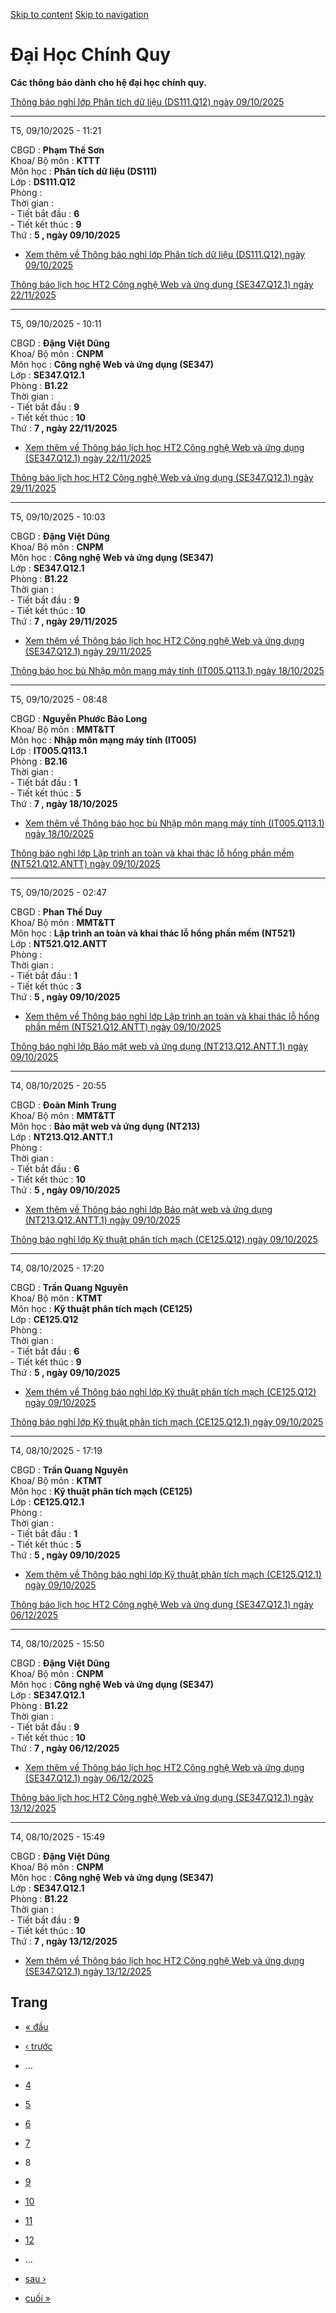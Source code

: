 [Skip to content](https://daa.uit.edu.vn/thongbaochinhquy?page=7#main)
 [Skip to navigation](https://daa.uit.edu.vn/thongbaochinhquy?page=7#main-nav)

Đại Học Chính Quy
=================

**Các thông báo dành cho hệ đại học chính quy.**

[Thông báo nghỉ lớp Phân tích dữ liệu (DS111.Q12) ngày 09/10/2025](https://daa.uit.edu.vn/node/36697)

------------------------------------------------------------------------------------------------------

T5, 09/10/2025 - 11:21

CBGD : **Phạm Thế Sơn**  
Khoa/ Bộ môn : **KTTT**  
Môn học : **Phân tích dữ liệu (DS111)**  
Lớp : **DS111.Q12**  
Phòng :  
Thời gian :  
\- Tiết bắt đầu : **6**  
\- Tiết kết thúc : **9**  
Thứ : **5 , ngày 09/10/2025**

*   [Xem thêm về Thông báo nghỉ lớp Phân tích dữ liệu (DS111.Q12) ngày 09/10/2025](https://daa.uit.edu.vn/node/36697 "Thông báo nghỉ lớp Phân tích dữ liệu (DS111.Q12) ngày 09/10/2025")
    

[Thông báo lịch học HT2 Công nghệ Web và ứng dụng (SE347.Q12.1) ngày 22/11/2025](https://daa.uit.edu.vn/node/36696)

--------------------------------------------------------------------------------------------------------------------

T5, 09/10/2025 - 10:11

CBGD : **Đặng Việt Dũng**  
Khoa/ Bộ môn : **CNPM**  
Môn học : **Công nghệ Web và ứng dụng (SE347)**  
Lớp : **SE347.Q12.1**  
Phòng : **B1.22**  
Thời gian :  
\- Tiết bắt đầu : **9**  
\- Tiết kết thúc : **10**  
Thứ : **7 , ngày 22/11/2025**

*   [Xem thêm về Thông báo lịch học HT2 Công nghệ Web và ứng dụng (SE347.Q12.1) ngày 22/11/2025](https://daa.uit.edu.vn/node/36696 "Thông báo lịch học HT2 Công nghệ Web và ứng dụng (SE347.Q12.1) ngày 22/11/2025")
    

[Thông báo lịch học HT2 Công nghệ Web và ứng dụng (SE347.Q12.1) ngày 29/11/2025](https://daa.uit.edu.vn/node/36695)

--------------------------------------------------------------------------------------------------------------------

T5, 09/10/2025 - 10:03

CBGD : **Đặng Việt Dũng**  
Khoa/ Bộ môn : **CNPM**  
Môn học : **Công nghệ Web và ứng dụng (SE347)**  
Lớp : **SE347.Q12.1**  
Phòng : **B1.22**  
Thời gian :  
\- Tiết bắt đầu : **9**  
\- Tiết kết thúc : **10**  
Thứ : **7 , ngày 29/11/2025**

*   [Xem thêm về Thông báo lịch học HT2 Công nghệ Web và ứng dụng (SE347.Q12.1) ngày 29/11/2025](https://daa.uit.edu.vn/node/36695 "Thông báo lịch học HT2 Công nghệ Web và ứng dụng (SE347.Q12.1) ngày 29/11/2025")
    

[Thông báo học bù Nhập môn mạng máy tính (IT005.Q113.1) ngày 18/10/2025](https://daa.uit.edu.vn/node/36694)

------------------------------------------------------------------------------------------------------------

T5, 09/10/2025 - 08:48

CBGD : **Nguyễn Phước Bảo Long**  
Khoa/ Bộ môn : **MMT&TT**  
Môn học : **Nhập môn mạng máy tính (IT005)**  
Lớp : **IT005.Q113.1**  
Phòng : **B2.16**  
Thời gian :  
\- Tiết bắt đầu : **1**  
\- Tiết kết thúc : **5**  
Thứ : **7 , ngày 18/10/2025**

*   [Xem thêm về Thông báo học bù Nhập môn mạng máy tính (IT005.Q113.1) ngày 18/10/2025](https://daa.uit.edu.vn/node/36694 "Thông báo học bù Nhập môn mạng máy tính (IT005.Q113.1) ngày 18/10/2025")
    

[Thông báo nghỉ lớp Lập trình an toàn và khai thác lỗ hổng phần mềm (NT521.Q12.ANTT) ngày 09/10/2025](https://daa.uit.edu.vn/node/36693)

-----------------------------------------------------------------------------------------------------------------------------------------

T5, 09/10/2025 - 02:47

CBGD : **Phan Thế Duy**  
Khoa/ Bộ môn : **MMT&TT**  
Môn học : **Lập trình an toàn và khai thác lỗ hổng phần mềm (NT521)**  
Lớp : **NT521.Q12.ANTT**  
Phòng :  
Thời gian :  
\- Tiết bắt đầu : **1**  
\- Tiết kết thúc : **3**  
Thứ : **5 , ngày 09/10/2025**

*   [Xem thêm về Thông báo nghỉ lớp Lập trình an toàn và khai thác lỗ hổng phần mềm (NT521.Q12.ANTT) ngày 09/10/2025](https://daa.uit.edu.vn/node/36693 "Thông báo nghỉ lớp Lập trình an toàn và khai thác lỗ hổng phần mềm (NT521.Q12.ANTT) ngày 09/10/2025")
    

[Thông báo nghỉ lớp Bảo mật web và ứng dụng (NT213.Q12.ANTT.1) ngày 09/10/2025](https://daa.uit.edu.vn/node/36692)

-------------------------------------------------------------------------------------------------------------------

T4, 08/10/2025 - 20:55

CBGD : **Đoàn Minh Trung**  
Khoa/ Bộ môn : **MMT&TT**  
Môn học : **Bảo mật web và ứng dụng (NT213)**  
Lớp : **NT213.Q12.ANTT.1**  
Phòng :  
Thời gian :  
\- Tiết bắt đầu : **6**  
\- Tiết kết thúc : **10**  
Thứ : **5 , ngày 09/10/2025**

*   [Xem thêm về Thông báo nghỉ lớp Bảo mật web và ứng dụng (NT213.Q12.ANTT.1) ngày 09/10/2025](https://daa.uit.edu.vn/node/36692 "Thông báo nghỉ lớp Bảo mật web và ứng dụng (NT213.Q12.ANTT.1) ngày 09/10/2025")
    

[Thông báo nghỉ lớp Kỹ thuật phân tích mạch (CE125.Q12) ngày 09/10/2025](https://daa.uit.edu.vn/node/36691)

------------------------------------------------------------------------------------------------------------

T4, 08/10/2025 - 17:20

CBGD : **Trần Quang Nguyên**  
Khoa/ Bộ môn : **KTMT**  
Môn học : **Kỹ thuật phân tích mạch (CE125)**  
Lớp : **CE125.Q12**  
Phòng :  
Thời gian :  
\- Tiết bắt đầu : **6**  
\- Tiết kết thúc : **9**  
Thứ : **5 , ngày 09/10/2025**

*   [Xem thêm về Thông báo nghỉ lớp Kỹ thuật phân tích mạch (CE125.Q12) ngày 09/10/2025](https://daa.uit.edu.vn/node/36691 "Thông báo nghỉ lớp Kỹ thuật phân tích mạch (CE125.Q12) ngày 09/10/2025")
    

[Thông báo nghỉ lớp Kỹ thuật phân tích mạch (CE125.Q12.1) ngày 09/10/2025](https://daa.uit.edu.vn/node/36690)

--------------------------------------------------------------------------------------------------------------

T4, 08/10/2025 - 17:19

CBGD : **Trần Quang Nguyên**  
Khoa/ Bộ môn : **KTMT**  
Môn học : **Kỹ thuật phân tích mạch (CE125)**  
Lớp : **CE125.Q12.1**  
Phòng :  
Thời gian :  
\- Tiết bắt đầu : **1**  
\- Tiết kết thúc : **5**  
Thứ : **5 , ngày 09/10/2025**

*   [Xem thêm về Thông báo nghỉ lớp Kỹ thuật phân tích mạch (CE125.Q12.1) ngày 09/10/2025](https://daa.uit.edu.vn/node/36690 "Thông báo nghỉ lớp Kỹ thuật phân tích mạch (CE125.Q12.1) ngày 09/10/2025")
    

[Thông báo lịch học HT2 Công nghệ Web và ứng dụng (SE347.Q12.1) ngày 06/12/2025](https://daa.uit.edu.vn/node/36689)

--------------------------------------------------------------------------------------------------------------------

T4, 08/10/2025 - 15:50

CBGD : **Đặng Việt Dũng**  
Khoa/ Bộ môn : **CNPM**  
Môn học : **Công nghệ Web và ứng dụng (SE347)**  
Lớp : **SE347.Q12.1**  
Phòng : **B1.22**  
Thời gian :  
\- Tiết bắt đầu : **9**  
\- Tiết kết thúc : **10**  
Thứ : **7 , ngày 06/12/2025**

*   [Xem thêm về Thông báo lịch học HT2 Công nghệ Web và ứng dụng (SE347.Q12.1) ngày 06/12/2025](https://daa.uit.edu.vn/node/36689 "Thông báo lịch học HT2 Công nghệ Web và ứng dụng (SE347.Q12.1) ngày 06/12/2025")
    

[Thông báo lịch học HT2 Công nghệ Web và ứng dụng (SE347.Q12.1) ngày 13/12/2025](https://daa.uit.edu.vn/node/36688)

--------------------------------------------------------------------------------------------------------------------

T4, 08/10/2025 - 15:49

CBGD : **Đặng Việt Dũng**  
Khoa/ Bộ môn : **CNPM**  
Môn học : **Công nghệ Web và ứng dụng (SE347)**  
Lớp : **SE347.Q12.1**  
Phòng : **B1.22**  
Thời gian :  
\- Tiết bắt đầu : **9**  
\- Tiết kết thúc : **10**  
Thứ : **7 , ngày 13/12/2025**

*   [Xem thêm về Thông báo lịch học HT2 Công nghệ Web và ứng dụng (SE347.Q12.1) ngày 13/12/2025](https://daa.uit.edu.vn/node/36688 "Thông báo lịch học HT2 Công nghệ Web và ứng dụng (SE347.Q12.1) ngày 13/12/2025")
    

Trang
-----

*   [« đầu](https://daa.uit.edu.vn/thongbaochinhquy "Đến trang đầu tiên")
    
*   [‹ trước](https://daa.uit.edu.vn/thongbaochinhquy?page=6 "Đến trang kế trước")
    
*   …
*   [4](https://daa.uit.edu.vn/thongbaochinhquy?page=3 "Đến trang 4")
    
*   [5](https://daa.uit.edu.vn/thongbaochinhquy?page=4 "Đến trang 5")
    
*   [6](https://daa.uit.edu.vn/thongbaochinhquy?page=5 "Đến trang 6")
    
*   [7](https://daa.uit.edu.vn/thongbaochinhquy?page=6 "Đến trang 7")
    
*   8
*   [9](https://daa.uit.edu.vn/thongbaochinhquy?page=8 "Đến trang 9")
    
*   [10](https://daa.uit.edu.vn/thongbaochinhquy?page=9 "Đến trang 10")
    
*   [11](https://daa.uit.edu.vn/thongbaochinhquy?page=10 "Đến trang 11")
    
*   [12](https://daa.uit.edu.vn/thongbaochinhquy?page=11 "Đến trang 12")
    
*   …
*   [sau ›](https://daa.uit.edu.vn/thongbaochinhquy?page=8 "Đến trang kế sau")
    
*   [cuối »](https://daa.uit.edu.vn/thongbaochinhquy?page=1907 "Đến trang cuối cùng")